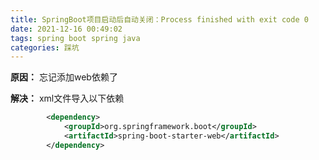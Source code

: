 ```yaml
---
title: SpringBoot项目启动后自动关闭：Process finished with exit code 0
date: 2021-12-16 00:49:02
tags: spring boot spring java
categories: 踩坑
---
```


<!--more-->

**原因：** 忘记添加web依赖了

**解决：** xml文件导入以下依赖

```xml
        <dependency>
            <groupId>org.springframework.boot</groupId>
            <artifactId>spring-boot-starter-web</artifactId>
        </dependency>
```
